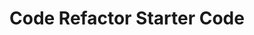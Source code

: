 # Code Refactor Starter Code

<!--Changed the title from "website" to "Horiseon"-->
<!-- changed from div class to <header>-->
<!--added the id="" to fix the link in search-engine-optimization section-->
<!-- added <alt> description to all images --> 
<!-- updated semantics from <div> to <section> to follow semantic order -->
<!-- created a single class "benefit" to apply to <h3> in the "benefits" section-->
<!-- added <div class="footer"> -->
<!-- added a postition fixed for easy access to the header -->
<!-- added a width of 100% to the header  fit screen -->
<!-- simplified by creating only one css rule for same declarations -->
